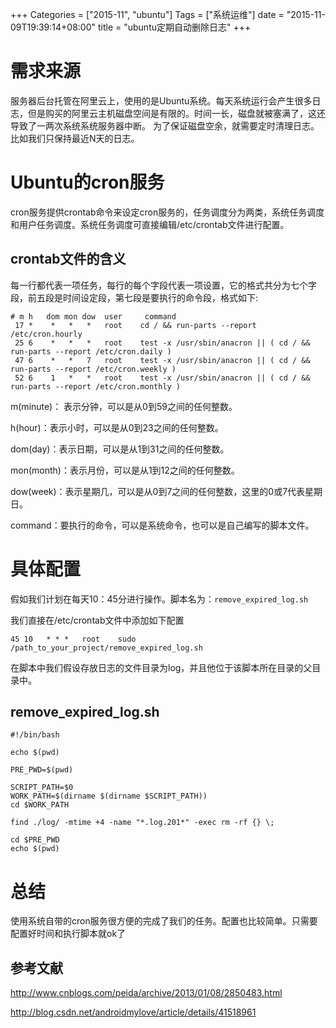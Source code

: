 +++
Categories = ["2015-11", "ubuntu"]
Tags = ["系统运维"]
date = "2015-11-09T19:39:14+08:00"
title = "ubuntu定期自动删除日志"
+++

# 需求来源

服务器后台托管在阿里云上，使用的是Ubuntu系统。每天系统运行会产生很多日志，但是购买的阿里云主机磁盘空间是有限的。时间一长，磁盘就被塞满了，这还导致了一两次系统系统服务器中断。
为了保证磁盘空余，就需要定时清理日志。比如我们只保持最近N天的日志。

# Ubuntu的cron服务

cron服务提供crontab命令来设定cron服务的，任务调度分为两类，系统任务调度和用户任务调度。系统任务调度可直接编辑/etc/crontab文件进行配置。

## crontab文件的含义

每一行都代表一项任务，每行的每个字段代表一项设置，它的格式共分为七个字段，前五段是时间设定段，第七段是要执行的命令段，格式如下:

```
# m h   dom mon dow  user     command
 17 *    *   *   *   root    cd / && run-parts --report /etc/cron.hourly
 25 6    *   *   *   root    test -x /usr/sbin/anacron || ( cd / && run-parts --report /etc/cron.daily )
 47 6    *   *   7   root    test -x /usr/sbin/anacron || ( cd / && run-parts --report /etc/cron.weekly )
 52 6    1   *   *   root    test -x /usr/sbin/anacron || ( cd / && run-parts --report /etc/cron.monthly )
```

m(minute)： 表示分钟，可以是从0到59之间的任何整数。

h(hour)：表示小时，可以是从0到23之间的任何整数。

dom(day)：表示日期，可以是从1到31之间的任何整数。

mon(month)：表示月份，可以是从1到12之间的任何整数。

dow(week)：表示星期几，可以是从0到7之间的任何整数，这里的0或7代表星期日。

command：要执行的命令，可以是系统命令，也可以是自己编写的脚本文件。

# 具体配置
假如我们计划在每天10：45分进行操作。脚本名为：`remove_expired_log.sh`

我们直接在/etc/crontab文件中添加如下配置
```
45 10   * * *   root    sudo /path_to_your_project/remove_expired_log.sh
```

在脚本中我们假设存放日志的文件目录为log，并且他位于该脚本所在目录的父目录中。

## remove_expired_log.sh

```
#!/bin/bash

echo $(pwd)

PRE_PWD=$(pwd)

SCRIPT_PATH=$0
WORK_PATH=$(dirname $(dirname $SCRIPT_PATH))
cd $WORK_PATH

find ./log/ -mtime +4 -name "*.log.201*" -exec rm -rf {} \;

cd $PRE_PWD
echo $(pwd)
```

# 总结

使用系统自带的cron服务很方便的完成了我们的任务。配置也比较简单。只需要配置好时间和执行脚本就ok了

## 参考文献

http://www.cnblogs.com/peida/archive/2013/01/08/2850483.html

http://blog.csdn.net/androidmylove/article/details/41518961
